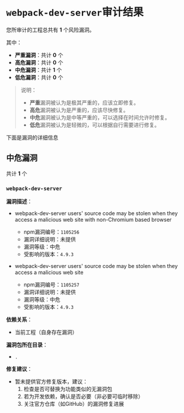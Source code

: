 # `webpack-dev-server`审计结果


您所审计的工程总共有 **1** 个风险漏洞。

其中：

- **严重漏洞**：共计 **0** 个
- **高危漏洞**：共计 **0** 个
- **中危漏洞**：共计 **1** 个
- **低危漏洞**：共计 **0** 个

> 说明：
>
> - **严重**漏洞被认为是极其严重的，应该立即修复。
> - **高危**漏洞被认为是严重的，应该尽快修复。
> - **中危**漏洞被认为是中等严重的，可以选择在时间允许时修复。
> - **低危**漏洞被认为是轻微的，可以根据自行需要进行修复。

下面是漏洞的详细信息




## 中危漏洞

共计 **1** 个


### `webpack-dev-server`

**漏洞描述**：

  
    
 - webpack-dev-server users' source code may be stolen when they access a malicious web site with non-Chromium based browser
    - npm漏洞编号：`1105256`
    - 漏洞详细说明：未提供
    - 漏洞等级：中危
    - 受影响的版本：`4.9.3`
    
  
    
 - webpack-dev-server users' source code may be stolen when they access a malicious web site
    - npm漏洞编号：`1105257`
    - 漏洞详细说明：未提供
    - 漏洞等级：中危
    - 受影响的版本：`4.9.3`
    
  


**依赖关系**：

  
- 当前工程（自身存在漏洞）
  


**漏洞包所在目录**：

  
- `.`
  


**修复建议**：

  - 暂未提供官方修复版本，建议：
    1. 检查是否可替换为功能类似的无漏洞包
    2. 若为开发依赖，确认是否必要（非必要可临时移除）
    3. 关注官方仓库（如GitHub）的漏洞修复进展







